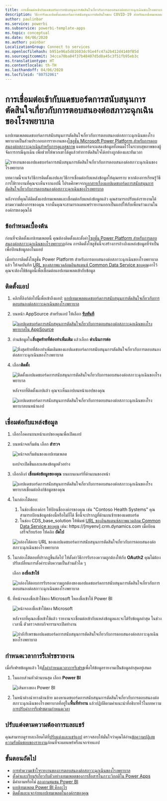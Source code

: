 ```yaml
---
title: การเชื่อมต่อเข้ากับแดชบอร์ดการสนับสนุนการตัดสินใจเกี่ยวกับการตอบสนองต่อสภาวะฉุกเฉินของโรงพยาบาล
description: วิธีการรับและติดตั้งแดชบอร์ดการสนับสนุนการตัดสินใจของ COVID-19 สำหรับแอปเทมเพลตกรณีฉุกเฉินเพื่อการดูแลสุขภาพและวิธีการเชื่อมต่อกับข้อมูล
author: paulinbar
ms.service: powerbi
ms.subservice: powerbi-template-apps
ms.topic: conceptual
ms.date: 04/06/2020
ms.author: painbar
LocalizationGroup: Connect to services
ms.openlocfilehash: b951e96a5d81603dc91e4fc47a2b412d4140f85d
ms.sourcegitcommit: 34cca70ba84f37b48407d5d8a45c3f51fb95eb3c
ms.translationtype: HT
ms.contentlocale: th-TH
ms.lasthandoff: 04/06/2020
ms.locfileid: "80752061"
---
```

# <a name="connect-to-the-hospital-emergency-response-decision-support-dashboard"></a>การเชื่อมต่อเข้ากับแดชบอร์ดการสนับสนุนการตัดสินใจเกี่ยวกับการตอบสนองต่อสภาวะฉุกเฉินของโรงพยาบาล
แอปเทมเพลตแดชบอร์ดการสนับสนุนการตัดสินใจเกี่ยวกับการตอบสนองต่อสภาวะฉุกเฉินของโรงพยาบาลเป็นส่วนประกอบการรายงานของ[โซลูชั่น Microsoft Power Platform สำหรับการตอบสนองต่อสภาวะฉุกเฉินสำหรับการดูแลสุขภาพ](https://powerapps.microsoft.com/blog/emergency-response-solution-a-microsoft-power-platform-solution-for-healthcare-emergency-response/) แดชบอร์ดจะแสดงข้อมูลทั้งหมดไว้ในระบบสุขภาพของผู้จัดการกรณีฉุกเฉิน เพื่อช่วยให้พวกเขาได้ดูแล้วทำการตัดสินใจได้อย่างถูกต้องและทันเวลา

![รายงานของแอปแดชบอร์ดการสนับสนุนการตัดสินใจเกี่ยวกับการตอบสนองต่อสภาวะฉุกเฉินของโรงพยาบาล](media/service-connect-to-health-emergency-response/service-health-emergency-response-app-report.png)

บทความนี้จะแจ้งวิธีการติดตั้งแอปและวิธีการเชื่อมต่อกับแหล่งข้อมูลให้คุณทราบ หากต้องการเรียนรู้วิธีการใช้รายงานที่คุณจะเห็นจากแอปนี้ โปรดศึกษาจาก[เอกสารเรื่องแอปแดชบอร์ดการสนับสนุนการตัดสินใจเกี่ยวกับการตอบสนองต่อสภาวะฉุกเฉินของโรงพยาบาล](https://docs.microsoft.com/powerapps/sample-apps/emergency-response/deploy-configure#view-the-power-bi-dashboard)

หลังจากที่คุณได้ติดตั้งแอปเทมเพลตและเชื่อมต่อกับแหล่งข้อมูลแล้ว คุณสามารถปรับแต่งรายงานได้ตามความต้องการของคุณ จากนั้นคุณจะสามารถเผยแพร่รายงานออกเป็นแอปให้กับเพื่อนร่วมงานในองค์กรของคุณได้

## <a name="prerequisites"></a>ข้อกำหนดเบื้องต้น

ก่อนที่จะติดตั้งแอปเทมเพลตนี้ คุณต้องติดตั้งและตั้งค่า[โซลูชั่น Power Platform สำหรับการตอบสนองต่อสภาวะฉุกเฉินของโรงพยาบาล](https://docs.microsoft.com/powerapps/sample-apps/emergency-response/deploy-configure)ก่อน การติดตั้งโซลูชันนี้จะสร้างการอ้างอิงแหล่งข้อมูลที่จำเป็นเพื่อป้อนข้อมูลลงในแอป

เมื่อทำการติดตั้งโซลูชั่น Power Platform สำหรับการตอบสนองต่อสภาวะฉุกเฉินของโรงพยาบาลแล้ว ให้จดบันทึก [URL ของสภาพแวดล้อมอินสแตนซ์ Common Data Service ของคุณ](https://docs.microsoft.com/powerapps/sample-apps/emergency-response/deploy-configure#publish-the-power-bi-dashboard)เอาไว้ คุณจะต้องใช้ข้อมูลนี้เพื่อเชื่อมต่อแอปเทมเพลตเข้ากับข้อมูล

## <a name="install-the-app"></a>ติดตั้งแอป

1. คลิกที่ลิงก์ต่อไปนี้เพื่อเข้าถึงแอป: [แอปเทมเพลตแดชบอร์ดการสนับสนุนการตัดสินใจเกี่ยวกับการตอบสนองต่อสภาวะฉุกเฉินของโรงพยาบาล](https://appsource.microsoft.com/en-us/product/power-bi/pbi-contentpacks.powerapps_healthcare)

1. บนหน้า AppSource สำหรับแอป ให้เลือก [**รับทันที**](https://appsource.microsoft.com/en-us/product/power-bi/pbi-contentpacks.powerapps_healthcare)

    [![แอปแดชบอร์ดการสนับสนุนการตัดสินใจเกี่ยวกับการตอบสนองต่อสภาวะฉุกเฉินของโรงพยาบาลใน AppSource](media/service-connect-to-health-emergency-response/service-health-emergency-response-app-appsource-get-it-now.png)](https://appsource.microsoft.com/en-us/product/power-bi/pbi-contentpacks.powerapps_healthcare)

1. อ่านข้อมูลใน**สิ่งสุดท้ายที่ต้องทำเพิ่มเติม** แล้วเลือก **ดำเนินการต่อ**

    ![สิ่งสุดท้ายที่ต้องทำเพิ่มเติมของแอปแดชบอร์ดการสนับสนุนการตัดสินใจเกี่ยวกับการตอบสนองต่อสภาวะฉุกเฉินของโรงพยาบาล](media/service-connect-to-health-emergency-response/service-health-emergency-response-1-more-thing.png)

1. เลือก**ติดตั้ง** 

    ![ติดตั้งแอปแดชบอร์ดการสนับสนุนการตัดสินใจเกี่ยวกับการตอบสนองต่อสภาวะฉุกเฉินของโรงพยาบาล](media/service-connect-to-health-emergency-response/service-health-emergency-response-select-install.png)

    หลังจากที่ติดตั้งแอปแล้ว คุณจะเห็นแอปบนหน้าแอปของคุณ

   ![แอปแดชบอร์ดการสนับสนุนการตัดสินใจเกี่ยวกับการตอบสนองต่อสภาวะฉุกเฉินของโรงพยาบาลบนหน้าแอป](media/service-connect-to-health-emergency-response/service-health-emergency-response-app-apps-page-icon.png)

## <a name="connect-to-data-sources"></a>เชื่อมต่อกับแหล่งข้อมูล

1. เลือกไอคอนบนหน้าแอปของคุณเพื่อเปิดแอป

1. บนหน้าจอเริ่มต้น เลือก **สำรวจ**

   ![หน้าจอเริ่มต้นของแอปเทมเพลต](media/service-connect-to-health-emergency-response/service-health-emergency-response-app-splash-screen.png)

   แอปจะเปิดขึ้นและแสดงข้อมูลตัวอย่าง

1. เลือกลิงก์ **เชื่อมต่อข้อมูลของคุณ** บนแบนเนอร์ที่ด้านบนของหน้า

   ![แอปแดชบอร์ดการสนับสนุนการตัดสินใจเกี่ยวกับการตอบสนองต่อสภาวะฉุกเฉินของโรงพยาบาลเชื่อมต่อลิงก์ข้อมูลของคุณ](media/service-connect-to-health-emergency-response/service-health-emergency-response-app-connect-data.png)

1. ในกล่องโต้ตอบ:
   1. ในช่องชื่อองค์กร ให้ป้อนชื่อองค์กรของคุณ เช่น "Contoso Health Systems" คุณสามารถป้อนข้อมูลช่องนี้หรือไม่ก็ได้ ชื่อนี้จะปรากฏที่ด้านบนซ้ายของแดชบอร์ด
   1. ในช่อง CDS_base_solution ให้พิมพ์ [URL ของอินสแตนซ์สภาพแวดล้อม Common Data Service ของคุณ](https://docs.microsoft.com/powerapps/sample-apps/emergency-response/deploy-configure#publish-the-power-bi-dashboard) เช่น: https://[myenv].crm.dynamics.com เมื่อป้อนเสร็จเรียบร้อย ให้คลิก **ถัดไป**

   ![กล่องโต้ตอบ URL ของแอปแดชบอร์ดการสนับสนุนการตัดสินใจเกี่ยวกับการตอบสนองต่อสภาวะฉุกเฉินของโรงพยาบาล](media/service-connect-to-health-emergency-response/service-health-emergency-response-app-url-dialog.png)

1. ในกล่องโต้ตอบที่ปรากฏขึ้นถัดไป ให้ตั้งค่าวิธีการรับรองความถูกต้องให้กับ **OAuth2** คุณไม่ต้องปรับเปลี่ยนการตั้งค่าระดับความเป็นส่วนตัวใด ๆ

   เลือก **ลงชื่อเข้าใช้**

   ![กล่องโต้ตอบการรับรองความถูกต้องของแอปแดชบอร์ดการสนับสนุนการตัดสินใจเกี่ยวกับการตอบสนองต่อสภาวะฉุกเฉินของโรงพยาบาล](media/service-connect-to-health-emergency-response/service-health-emergency-response-app-authentication-dialog.png)

1. ที่หน้าจอลงชื่อเข้าใช้ของ Microsoft ใหลงชื่อเข้าใช้ Power BI

   ![หน้าจอลงชื่อเข้าใช้ของ Microsoft](media/service-connect-to-health-emergency-response/service-health-emergency-response-app-microsoft-login.png)

   หลังจากที่คุณลงชื่อเข้าใช้แล้ว รายงานจะเชื่อมต่อเข้ากับแหล่งข้อมูลและจะได้รับข้อมูลล่าสุด ในช่วงเวลานี้ ตัวตรวจสอบกิจกรรมจะเปิดทำงาน

   ![กำลังรีเพรชแอปแดชบอร์ดการสนับสนุนการตัดสินใจเกี่ยวกับการตอบสนองต่อสภาวะฉุกเฉินของโรงพยาบาล](media/service-connect-to-health-emergency-response/service-health-emergency-response-app-refresh-monitor.png)

## <a name="schedule-report-refresh"></a>กำหนดเวลาการรีเฟรชรายงาน

เมื่อรีเฟรชข้อมูลแล้ว ให้[ตั้งค่ากำหนดเวลาการรีเฟรช](../refresh-scheduled-refresh.md)เพื่อให้ข้อมูลรายงานเป็นข้อมูลล่าสุดอยู่เสมอ

1. ในแถบส่วนหัวด้านบนสุด เลือก **Power BI**

   ![เส้นทางของ Power BI](media/service-connect-to-health-emergency-response/service-health-emergency-response-app-powerbi-breadcrumb.png)

1. ในหน้าต่างนำทางด้านซ้าย มองหาแดชบอร์ดการสนับสนุนการตัดสินใจเกี่ยวกับการตอบสนองต่อสภาวะฉุกเฉินของโรงพยาบาลที่อยู่ใน**พื้นที่ทำงาน** แล้วปฏิบัติตามคำแนะนำที่อธิบายไว้ในบทความ[การปรับค่าการรีเฟรชตามกำหนดเวลา](../refresh-scheduled-refresh.md)

## <a name="customize-and-share"></a>ปรับแต่งตามความต้องการและแชร์

คุณสามารถดูรายละเอียดได้ที่[ปรับแต่งและแชร์แอป](../service-template-apps-install-distribute.md#customize-and-share-the-app) ตรวจสอบให้มั่นใจว่าคุณได้อ่าน[ข้อความปฏิเสธความรับผิดชอบของรายงาน](../create-reports/sample-covid-19-us.md#disclaimers)ก่อนที่จะเผยแพร่หรือแจกจ่ายแอป

## <a name="next-steps"></a>ขั้นตอนถัดไป
* [การทำความเข้าใจรายงานของการตอบสนองต่อสภาวะฉุกเฉินของโรงพยาบาล](https://docs.microsoft.com/powerapps/sample-apps/emergency-response/deploy-configure#view-the-power-bi-dashboard)
* [ตั้งค่าและเรียนรู้เกี่ยวกับตัวอย่างเทมเพลตของการสื่อสารในภาวะวิกฤติใน Power Apps](https://docs.microsoft.com/powerapps/maker/canvas-apps/sample-crisis-communication-app)
* มีคำถามหรือไม่ [ลองถามชุมชน Power BI](https://community.powerbi.com/)
* [แอปเทมเพลต Power BI คืออะไร](../service-template-apps-overview.md)
* [ติดตั้งและแจกจ่ายแอปเทมเพลตในองค์กรของคุณ](../service-template-apps-install-distribute.md)
